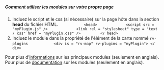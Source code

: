 ##### Comment utiliser les modules sur votre propre page

1. Incluez le script et le css (si nécessaire) sur la page hôte dans la section **head** du fichier HTML.
    ```
        <head>
            <script src = "myPlugin.js" />
            <link rel = "stylesheet" type = "text / css" href = "myPlugin.css" />
        </ head>
    ```
2. Incluez le module dans la propriété de l'élément de la carte nommé ```rv-plugins```
    ```
        <div is = "rv-map" rv-plugins = "myPlugin"> </ div>
    ```


Pour plus d'[informations](https://github.com/fgpv-vpgf/plugins) sur les principaux modules (seulement en anglais). <br />
Pour plus de [documentation](http://fgpv-vpgf.github.io/fgpv-vpgf/v3.1.0-b5/#/developer/plugins) sur les modules (seulement en anglais).